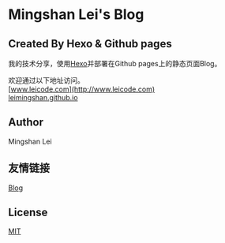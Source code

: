 # Mingshan Lei's Blog
## Created By Hexo & Github pages

我的技术分享，使用[Hexo](http://hexo.io)并部署在Github pages上的静态页面Blog。

欢迎通过以下地址访问。  
[www.leicode.com](http://www.leicode.com)  
[leimingshan.github.io](http://leimingshan.github.io)

## Author
Mingshan Lei

## 友情链接
[Blog](https://www.leimingshan.com)

## License

[MIT](http://opensource.org/licenses/MIT)
